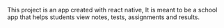 This project is an app created with react native, It is meant to be a school app that helps students view notes, tests, assignments and results.
